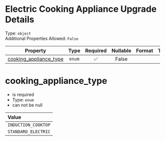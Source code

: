 
Electric Cooking Appliance Upgrade Details
==========================================
  
Type: `object`  
Additional Properties Allowed: `False`  
  

|Property|Type|Required|Nullable|Format|Title|
| :---: | :---: | :---: | :---: | :---: | :---: |
|[cooking_appliance_type](#cooking_appliance_type)|`enum`|:white_check_mark:|False|||

cooking_appliance_type
======================
  
  
  

- is required
- Type: ``enum``
- can not be null
  

|Value|
| :--- |
|`INDUCTION_COOKTOP`|
|`STANDARD_ELECTRIC`|
  
